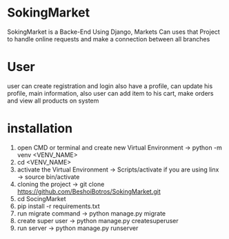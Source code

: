# SokingMarket
SokingMarket is a Backe-End Using Django, Markets Can uses that Project to handle online requests and make a connection between all branches


# User
user can create registration and login also have a profile, can update his profile, main information,
also user can add item to his cart, make orders and view all products on system


# installation
1. open CMD or terminal and create new Virtual Environment &#8594; python -m venv <VENV_NAME>
2. cd <VENV_NAME>
3. activate the Virtual Environment &#8594; Scripts/activate if you are using linx &#8594; source bin/activate
4. cloning the project &#8594; git clone https://github.com/BeshoiBotros/SokingMarket.git
5. cd SocingMarket
6. pip install -r requirements.txt
7. run migrate command &#8594; python manage.py migrate
8. create super user &#8594; python manage.py createsuperuser
9. run server &#8594; python manage.py runserver
